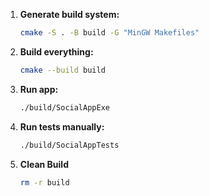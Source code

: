 1. **Generate build system:**

   ```bash
   cmake -S . -B build -G "MinGW Makefiles"
   ```

2. **Build everything:**

   ```bash
   cmake --build build
   ```

3. **Run app:**

   ```bash
   ./build/SocialAppExe
   ```

4. **Run tests manually:**

   ```bash
   ./build/SocialAppTests
   ```

5. **Clean Build**

   ```bash
   rm -r build
   ```
